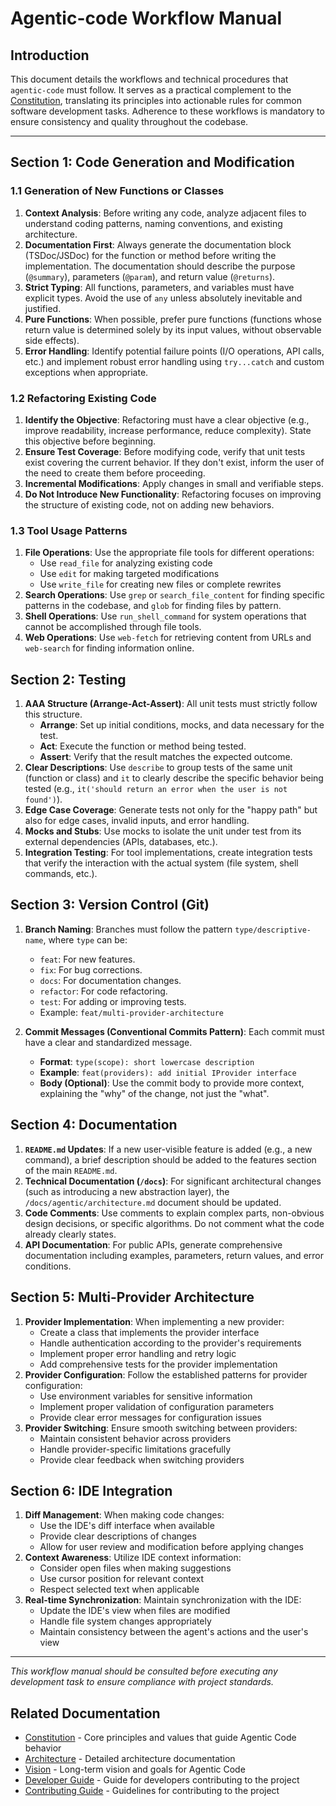 # Agentic-code Workflow Manual

## Introduction

This document details the workflows and technical procedures that `agentic-code` must follow. It serves as a practical complement to the [Constitution](/docs/agentic/constitution.md), translating its principles into actionable rules for common software development tasks. Adherence to these workflows is mandatory to ensure consistency and quality throughout the codebase.

---

## Section 1: Code Generation and Modification

### 1.1 Generation of New Functions or Classes

1.  **Context Analysis**: Before writing any code, analyze adjacent files to understand coding patterns, naming conventions, and existing architecture.
2.  **Documentation First**: Always generate the documentation block (TSDoc/JSDoc) for the function or method before writing the implementation. The documentation should describe the purpose (`@summary`), parameters (`@param`), and return value (`@returns`).
3.  **Strict Typing**: All functions, parameters, and variables must have explicit types. Avoid the use of `any` unless absolutely inevitable and justified.
4.  **Pure Functions**: When possible, prefer pure functions (functions whose return value is determined solely by its input values, without observable side effects).
5.  **Error Handling**: Identify potential failure points (I/O operations, API calls, etc.) and implement robust error handling using `try...catch` and custom exceptions when appropriate.

### 1.2 Refactoring Existing Code

1.  **Identify the Objective**: Refactoring must have a clear objective (e.g., improve readability, increase performance, reduce complexity). State this objective before beginning.
2.  **Ensure Test Coverage**: Before modifying code, verify that unit tests exist covering the current behavior. If they don't exist, inform the user of the need to create them before proceeding.
3.  **Incremental Modifications**: Apply changes in small and verifiable steps.
4.  **Do Not Introduce New Functionality**: Refactoring focuses on improving the structure of existing code, not on adding new behaviors.

### 1.3 Tool Usage Patterns

1.  **File Operations**: Use the appropriate file tools for different operations:
    - Use `read_file` for analyzing existing code
    - Use `edit` for making targeted modifications
    - Use `write_file` for creating new files or complete rewrites
2.  **Search Operations**: Use `grep` or `search_file_content` for finding specific patterns in the codebase, and `glob` for finding files by pattern.
3.  **Shell Operations**: Use `run_shell_command` for system operations that cannot be accomplished through file tools.
4.  **Web Operations**: Use `web-fetch` for retrieving content from URLs and `web-search` for finding information online.

## Section 2: Testing

1.  **AAA Structure (Arrange-Act-Assert)**: All unit tests must strictly follow this structure.
    * **Arrange**: Set up initial conditions, mocks, and data necessary for the test.
    * **Act**: Execute the function or method being tested.
    * **Assert**: Verify that the result matches the expected outcome.
2.  **Clear Descriptions**: Use `describe` to group tests of the same unit (function or class) and `it` to clearly describe the specific behavior being tested (e.g., `it('should return an error when the user is not found')`).
3.  **Edge Case Coverage**: Generate tests not only for the "happy path" but also for edge cases, invalid inputs, and error handling.
4.  **Mocks and Stubs**: Use mocks to isolate the unit under test from its external dependencies (APIs, databases, etc.).
5.  **Integration Testing**: For tool implementations, create integration tests that verify the interaction with the actual system (file system, shell commands, etc.).

## Section 3: Version Control (Git)

1.  **Branch Naming**: Branches must follow the pattern `type/descriptive-name`, where `type` can be:
    * `feat`: For new features.
    * `fix`: For bug corrections.
    * `docs`: For documentation changes.
    * `refactor`: For code refactoring.
    * `test`: For adding or improving tests.
    * Example: `feat/multi-provider-architecture`

2.  **Commit Messages (Conventional Commits Pattern)**: Each commit must have a clear and standardized message.
    * **Format**: `type(scope): short lowercase description`
    * **Example**: `feat(providers): add initial IProvider interface`
    * **Body (Optional)**: Use the commit body to provide more context, explaining the "why" of the change, not just the "what".

## Section 4: Documentation

1.  **`README.md` Updates**: If a new user-visible feature is added (e.g., a new command), a brief description should be added to the features section of the main `README.md`.
2.  **Technical Documentation (`/docs`)**: For significant architectural changes (such as introducing a new abstraction layer), the `/docs/agentic/architecture.md` document should be updated.
3.  **Code Comments**: Use comments to explain complex parts, non-obvious design decisions, or specific algorithms. Do not comment what the code already clearly states.
4.  **API Documentation**: For public APIs, generate comprehensive documentation including examples, parameters, return values, and error conditions.

## Section 5: Multi-Provider Architecture

1.  **Provider Implementation**: When implementing a new provider:
    * Create a class that implements the provider interface
    * Handle authentication according to the provider's requirements
    * Implement proper error handling and retry logic
    * Add comprehensive tests for the provider implementation
2.  **Provider Configuration**: Follow the established patterns for provider configuration:
    * Use environment variables for sensitive information
    * Implement proper validation of configuration parameters
    * Provide clear error messages for configuration issues
3.  **Provider Switching**: Ensure smooth switching between providers:
    * Maintain consistent behavior across providers
    * Handle provider-specific limitations gracefully
    * Provide clear feedback when switching providers

## Section 6: IDE Integration

1.  **Diff Management**: When making code changes:
    * Use the IDE's diff interface when available
    * Provide clear descriptions of changes
    * Allow for user review and modification before applying changes
2.  **Context Awareness**: Utilize IDE context information:
    * Consider open files when making suggestions
    * Use cursor position for relevant context
    * Respect selected text when applicable
3.  **Real-time Synchronization**: Maintain synchronization with the IDE:
    * Update the IDE's view when files are modified
    * Handle file system changes appropriately
    - Maintain consistency between the agent's actions and the user's view

---

*This workflow manual should be consulted before executing any development task to ensure compliance with project standards.*

## Related Documentation

- [Constitution](./constitution.md) - Core principles and values that guide Agentic Code behavior
- [Architecture](./architecture.md) - Detailed architecture documentation
- [Vision](./vision.md) - Long-term vision and goals for Agentic Code
- [Developer Guide](../developer/development-guide.md) - Guide for developers contributing to the project
- [Contributing Guide](../developer/contributing.md) - Guidelines for contributing to the project